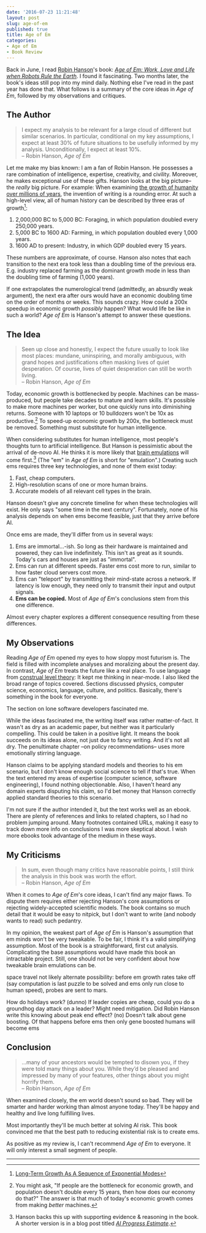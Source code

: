 ```yaml
---
date: '2016-07-23 11:21:48'
layout: post
slug: age-of-em
published: true
title: Age of Em
categories:
- Age of Em
- Book Review
---
```


Back in June, I read [Robin Hanson](http://mason.gmu.edu/~rhanson/)'s book: [*Age of Em: Work, Love and Life when Robots Rule the Earth*](http://ageofem.com/). I found it fascinating. Two months later, the book's ideas still pop into my mind daily. Nothing else I've read in the past year has done that. What follows is a summary of the core ideas in *Age of Em*, followed by my observations and critiques.


## The Author

> I expect my analysis to be relevant for a large cloud of different but similar scenarios. In particular, conditional on my key assumptions, I expect at least 30% of future situations to be usefully informed by my analysis. Unconditionally, I expect at least 10%.  
> – Robin Hanson, *Age of Em*

Let me make my bias known: I am a fan of Robin Hanson. He possesses a rare combination of intelligence, expertise, creativity, and civility. Moreover, he makes exceptional use of these gifts. Hanson looks at the big picture– the *really* big picture. For example: When examining [the growth of humanity over millions of years](http://www.overcomingbias.com/2009/05/the-growth-groove-game.html), the invention of writing is a rounding error. At such a high-level view, all of human history can be described by three eras of growth[^eras]:

1. 2,000,000 BC to 5,000 BC: Foraging, in which population doubled every 250,000 years.
2. 5,000 BC to 1600 AD: Farming, in which population doubled every 1,000 years.
3. 1600 AD to present: Industry, in which GDP doubled every 15 years.

These numbers are approximate, of course. Hanson also notes that each transition to the next era took less than a doubling time of the previous era. E.g. industry replaced farming as the dominant growth mode in less than the doubling time of farming (1,000 years).

If one extrapolates the numerological trend (admittedly, an absurdly weak argument), the next era after ours would have an economic doubling time on the order of months or weeks. This sounds crazy. How could a 200x speedup in economic growth *possibly* happen? What would life be like in such a world? *Age of Em* is Hanson's attempt to answer these questions.


## The Idea

> Seen up close and honestly, I expect the future usually to look like most places: mundane, uninspiring, and morally ambiguous, with grand hopes and justifications often masking lives of quiet desperation. Of course, lives of quiet desperation can still be worth living.  
> – Robin Hanson, *Age of Em*

Today, economic growth is bottlenecked by people. Machines can be mass-produced, but people take decades to mature and learn skills. It's possible to make more machines per worker, but one quickly runs into diminishing returns. Someone with 10 laptops or 10 bulldozers won't be 10x as productive.[^bottleneck] To speed-up economic growth by 200x, the bottleneck must be removed. Something must substitute for human intelligence.

When considering substitutes for human intelligence, most people's thoughts turn to artificial intelligence. But Hanson is pessimistic about the arrival of de-novo AI. He thinks it is more likely that [brain emulations](https://en.wikipedia.org/wiki/Mind_uploading) will come first.[^ai] (The "em" in *Age of Em* is short for "emulation".) Creating such ems requires three key technologies, and none of them exist today:

1. Fast, cheap computers.
2. High-resolution scans of one or more human brains.
3. Accurate models of all relevant cell types in the brain.

Hanson doesn't give any concrete timeline for when these technologies will exist. He only says "some time in the next century". Fortunately, none of his analysis depends on when ems become feasible, just that they arrive before AI.

Once ems are made, they'll differ from us in several ways:

1. Ems are immortal…-ish. So long as their hardware is maintained and powered, they can live indefinitely. This isn't as great as it sounds. Today's cars and houses are just as "immortal".
2. Ems can run at different speeds. Faster ems cost more to run, similar to how faster cloud servers cost more.
3. Ems can "teleport" by transmitting their mind-state across a network. If latency is low enough, they need only to transmit their input and output signals.
4. **Ems can be copied.** Most of *Age of Em*'s conclusions stem from this one difference.

Almost every chapter explores a different consequence resulting from these differences.


## My Observations

Reading *Age of Em* opened my eyes to how sloppy most futurism is. The field is filled with incomplete analyses and moralizing about the present day. In contrast, *Age of Em* treats the future like a real place. To use language from [construal level theory](https://en.wikipedia.org/wiki/Construal_level_theory): It kept me thinking in near-mode. I also liked the broad range of topics covered. Sections discussed physics, computer science, economics, language, culture, and politics. Basically, there's something in the book for everyone.

The section on lone software developers fascinated me.

While the ideas fascinated me, the writing itself was rather matter-of-fact. It wasn't as dry as an academic paper, but neither was it particularly compelling. This could be taken in a positive light. It means the book succeeds on its ideas alone, not just due to fancy writing. And it's not all dry. The penultimate chapter –on policy recommendations– uses more emotionally stirring language.

Hanson claims to be applying standard models and theories to his em scenario, but I don't know enough social science to tell if that's true. When the text entered my areas of expertise (computer science, software engineering), I found nothing objectionable. Also, I haven't heard any domain experts disputing his claim, so I'd bet money that Hanson correctly applied standard theories to this scenario.

I'm not sure if the author intended it, but the text works well as an ebook. There are plenty of references and links to related chapters, so I had no problem jumping around. Many footnotes contained URLs, making it easy to track down more info on conclusions I was more skeptical about. I wish more ebooks took advantage of the medium in these ways.


## My Criticisms

> In sum, even though many critics have reasonable points, I still think the analysis in this book was worth the effort.  
> – Robin Hanson, *Age of Em*

When it comes to *Age of Em*'s core ideas, I can't find any major flaws. To dispute them requires either rejecting Hanson's core assumptions or rejecting widely-accepted scientific models. The book contains so much detail that it would be easy to nitpick, but I don't want to write (and nobody wants to read) such pedantry.

In my opinion, the weakest part of *Age of Em* is Hanson's assumption that em minds won't be very tweakable. To be fair, I think it's a valid simplifying assumption. Most of the book is a straightforward, first cut analysis. Complicating the base assumptions would have made this book an intractable project. Still, one should not be very confident about how tweakable brain emulations can be.


space travel not likely
alternate possibility:
before em growth rates take off (say computation is last puzzle to be solved and ems only run close to human speed), probes are sent to mars.

How do holidays work? (dunno)
If leader copies are cheap, could you do a groundhog day attack on a leader? Might need mitigation.
Did Robin Hanson write this knowing about peak end effect? (no)
Doesn't talk about gene boosting. Of that happens before ems then only gene boosted humans will become ems 


## Conclusion

> …many of your ancestors would be tempted to disown you, if they were told many things about you. While they’d be pleased and impressed by many of your features, other things about you might horrify them.  
> – Robin Hanson, *Age of Em*

When examined closely, the em world doesn't sound so bad. They will be smarter and harder working than almost anyone today. They'll be happy and healthy and live long fulfilling lives.

Most importantly they'll be much better at solving AI risk. This book convinced me that the best path to reducing existential risk is to create ems.

As positive as my review is, I can't recommend *Age of Em* to everyone. It will only interest a small segment of people. 




<!-- .@robinhanson's Age of Em isn't for everyone, but I *really* liked it: http://geoff.greer.fm/.... -->
---

[^eras]: [Long-Term Growth As A Sequence of Exponential Modes](http://mason.gmu.edu/~rhanson/longgrow.pdf)

[^bottleneck]: You might ask, "If people are the bottleneck for economic growth, and population doesn't double every 15 years, then how does our economy do that?" The answer is that much of today's economic growth comes from making *better* machines.

[^ai]: Hanson backs this up with supporting evidence & reasoning in the book. A shorter version is in a blog post titled *[AI Progress Estimate](http://www.overcomingbias.com/2012/08/ai-progress-estimate.html)*.
